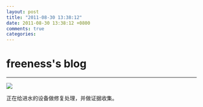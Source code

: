 ```yaml
---
layout: post
title: "2011-08-30 13:38:12"
date: 2011-08-30 13:38:12 +0800
comments: true
categories: 
---
```


# freeness's blog

----------

![](http://okqmqrbgo.bkt.clouddn.com/201108301338121.jpg)

>
正在给进水的设备做修复处理，并做证据收集。
